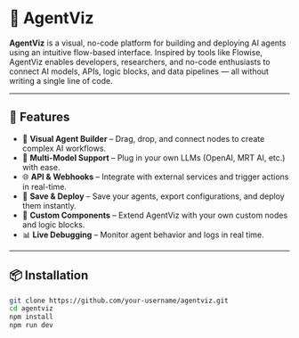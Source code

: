 # 🧠 AgentViz

**AgentViz** is a visual, no-code platform for building and deploying AI agents using an intuitive flow-based interface. Inspired by tools like Flowise, AgentViz enables developers, researchers, and no-code enthusiasts to connect AI models, APIs, logic blocks, and data pipelines — all without writing a single line of code.

---

## 🚀 Features

- 🔧 **Visual Agent Builder** – Drag, drop, and connect nodes to create complex AI workflows.
- 🤖 **Multi-Model Support** – Plug in your own LLMs (OpenAI, MRT AI, etc.) with ease.
- 🌐 **API & Webhooks** – Integrate with external services and trigger actions in real-time.
- 💾 **Save & Deploy** – Save your agents, export configurations, and deploy them instantly.
- 🧩 **Custom Components** – Extend AgentViz with your own custom nodes and logic blocks.
- 📊 **Live Debugging** – Monitor agent behavior and logs in real time.

---

## 📦 Installation

```bash
git clone https://github.com/your-username/agentviz.git
cd agentviz
npm install
npm run dev
